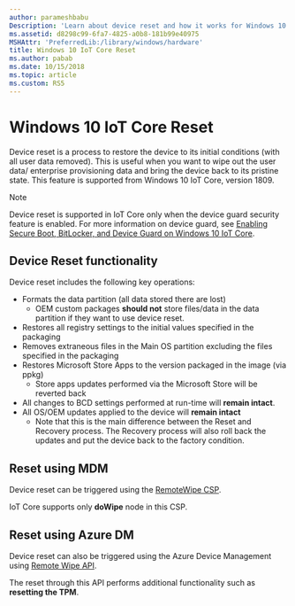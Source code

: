 ```yaml
---
author: parameshbabu
Description: 'Learn about device reset and how it works for Windows 10 IoT Core devices..'
ms.assetid: d8298c99-6fa7-4825-a0b8-181b99e40975
MSHAttr: 'PreferredLib:/library/windows/hardware'
title: Windows 10 IoT Core Reset
ms.author: pabab
ms.date: 10/15/2018
ms.topic: article
ms.custom: RS5
---
```


# Windows 10 IoT Core Reset

Device reset is a process to restore the device to its initial conditions (with all user data removed). This is useful when you want to wipe out the user data/ enterprise provisioning data and bring the device back to its pristine state. This feature is supported from Windows 10 IoT Core, version 1809.

> [!NOTE]
> Device reset is supported in IoT Core only when the device guard security feature is enabled. For more information on device guard, see [Enabling Secure Boot, BitLocker, and Device Guard on Windows 10 IoT Core](https://docs.microsoft.com/windows/iot-core/secure-your-device/securebootandbitlocker).

## Device Reset functionality

Device reset includes the following key operations:

* Formats the data partition (all data stored there are lost)
    - OEM custom packages **should not** store files/data in the data partition if they want to use device reset.
* Restores all registry settings to the initial values specified in the packaging
* Removes extraneous files in the Main OS partition excluding the files specified in the packaging
* Restores Microsoft Store Apps to the version packaged in the image (via ppkg)
    - Store apps updates performed via the Microsoft Store will be reverted back
* All changes to BCD settings performed at run-time will **remain intact**.
* All OS/OEM updates applied to the device will **remain intact**
    - Note that this is the main difference between the Reset and Recovery process. The Recovery process will also roll back the updates and put the device back to the factory condition.

## Reset using MDM

Device reset can be triggered using the [RemoteWipe CSP](https://docs.microsoft.com/en-us/windows/client-management/mdm/remotewipe-csp).

IoT Core supports only **doWipe** node in this CSP.

## Reset using Azure DM

Device reset can also be triggered using the Azure Device Management using [Remote Wipe API](https://github.com/ms-iot/iot-core-azure-dm-client/blob/master/docs/remote-wipe.md). 

The reset through this API performs additional functionality such as **resetting the TPM**.
